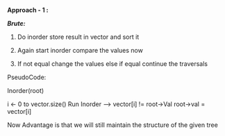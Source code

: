 

**Approach - 1 :**

_**Brute:**_

1. Do inorder store result in vector and sort it

2. Again start inorder compare the values now

3. If not equal change the values else if equal continue the traversals

PseudoCode:

Inorder(root)

i <- 0 to vector.size()
Run Inorder --> 
vector[i] != root->Val
  root->val = vector[i]
  
Now Advantage is that we will still maintain the structure of the given tree


